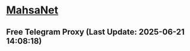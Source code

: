 
# [MahsaNet](https://t.me/mahsa_net)
## Free Telegram Proxy (Last Update: 2025-06-21 14:08:18)

    